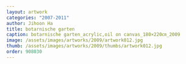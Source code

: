```yaml
---
layout: artwork
categories: "2007-2011"
author: Jihoon Ha
title: botarnische garten
caption: botarnische garten_acrylic,oil on canvas_180×220㎝_2009
image: /assets/images/artworks/2009/artwork012.jpg
thumb: /assets/images/artworks/2009/thumbs/artwork012.jpg
order: 908030
---
```

